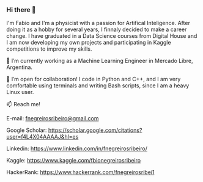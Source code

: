 ### Hi there 👋

I'm Fabio and I'm a physicist with a passion for Artifical Inteligence. After doing it as a hobby for several years, I finnaly decided to make a career change. I have graduated in a Data Science courses from Digital House and I am now developing my own projects and participating in Kaggle competitions to improve my skills.

🔭 I’m currently working as a Machine Learning Engineer in Mercado Libre, Argentina. 

👯 I’m open for collaboration! I code in Python and C++, and I am very comfortable using terminals and writing Bash scripts, since I am a heavy Linux user.

📫 Reach me!

  E-mail:         fnegreirosribeiro@gmail.com
  
  Google Scholar: https://scholar.google.com/citations?user=f4L4X04AAAAJ&hl=es
  
  Linkedin:       https://www.linkedin.com/in/fnegreirosribeiro/
  
  Kaggle:         https://www.kaggle.com/fbionegreirosribeiro
  
  HackerRank:     https://www.hackerrank.com/fnegreirosribei1
